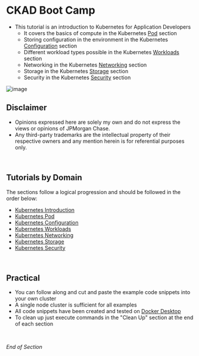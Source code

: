 # CKAD Boot Camp

* This tutorial is an introduction to Kubernetes for Application Developers
    * It covers the basics of compute in the Kubernetes [Pod](https://github.com/jamesbuckett/ckad-bootcamp/blob/master/01-kubernetes-pod.md) section
    * Storing configuration in the environment in the Kubernetes [Configuration](https://github.com/jamesbuckett/ckad-bootcamp/blob/master/02-kubernetes-configuration.md) section
    * Different workload types possible in the Kubernetes [Workloads](https://github.com/jamesbuckett/ckad-bootcamp/blob/master/03-kubernetes-workloads.md) section
    * Networking in the Kubernetes [Networking](https://github.com/jamesbuckett/ckad-bootcamp/blob/master/04-kubernetes-networking.md) section 
    * Storage in the Kubernetes [Storage](https://github.com/jamesbuckett/ckad-bootcamp/blob/master/05-kubernetes-storage.md) section
    * Security in the Kubernetes [Security](https://github.com/jamesbuckett/ckad-bootcamp/blob/master/06-kubernetes-security.md) section

![image](https://user-images.githubusercontent.com/18049790/43352583-0b37edda-9269-11e8-9695-1e8de81acb76.png)
<br />

## Disclaimer

- Opinions expressed here are solely my own and do not express the views or opinions of JPMorgan Chase.
- Any third-party trademarks are the intellectual property of their respective owners and any mention herein is for referential purposes only.
<br />

## Tutorials by Domain

The sections follow a logical progression and should be followed in the order below:
- [Kubernetes Introduction](https://github.com/jamesbuckett/ckad-bootcamp/blob/master/00-kubernetes-introduction.md)
- [Kubernetes Pod](https://github.com/jamesbuckett/ckad-bootcamp/blob/master/01-kubernetes-pod.md)
- [Kubernetes Configuration](https://github.com/jamesbuckett/ckad-bootcamp/blob/master/02-kubernetes-configuration.md)
- [Kubernetes Workloads](https://github.com/jamesbuckett/ckad-bootcamp/blob/master/03-kubernetes-workloads.md)
- [Kubernetes Networking](https://github.com/jamesbuckett/ckad-bootcamp/blob/master/04-kubernetes-networking.md)
- [Kubernetes Storage](https://github.com/jamesbuckett/ckad-bootcamp/blob/master/05-kubernetes-storage.md)
- [Kubernetes Security](https://github.com/jamesbuckett/ckad-bootcamp/blob/master/06-kubernetes-security.md)
<br />

## Practical 

* You can follow along and cut and paste the example code snippets into your own cluster 
* A single node cluster is sufficient for all examples
* All code snippets have been created and tested on [Docker Desktop](https://www.docker.com/products/docker-desktop)
* To clean up just execute commands in the "Clean Up" section at the end of each section
<br />

_End of Section_
